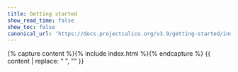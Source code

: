```yaml
---
title: Getting started
show_read_time: false
show_toc: false
canonical_url: 'https://docs.projectcalico.org/v3.9/getting-started/index'
---
```

{% capture content %}{% include index.html %}{% endcapture %}
{{ content | replace: "    ", "" }}
